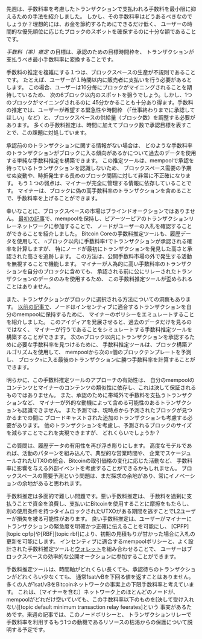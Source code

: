 先週は、手数料率を考慮したトランザクションで支払われる手数料を最小限に抑えるための手法を紹介しました。
しかし、その手数料率はどうあるべきなのでしょうか？理想的には、お金を節約するためにできるだけ低く、
ユーザーの時間的な優先順位に応じたブロックのスポットを確保するのに十分な額であることです。

_手数料（率）推定_ の目標は、承認のための目標時間枠を、
トランザクションが支払うべき最小手数料率に変換することです。

手数料の推定を複雑にする１つは、ブロックスペースの生産が不規則であることです。
たとえば、ユーザーが１時間以内に販売者に支払いを行う必要があるとします。
この場合、ユーザーは10分毎にブロックがマイニングされることを期待しているため、
次の6ブロック以内のスポットを狙うでしょう。しかし、1つのブロックがマイニングされるのに
45分かかることも十分あり得ます。手数料の推定では、ユーザーが希望する緊急性や時間枠
（「仕事終わりまでに承認してほしい」など）と、ブロックスペースの供給量（ブロック数）を調整する必要があります。
多くの手数料推定は、時間に加えてブロック数で承認目標を表すことで、この課題に対処しています。

承認前ののトランザクションに関する情報がない場合は、
どのような手数料率のトランザクションがブロックに入る傾向があるかについて過去のデータを使用する単純な手数料推定を構築できます。
この推定ツールは、mempoolで承認を待っているトランザクションを認識しないため、
ブロックスペース需要の予期せぬ変動や、時折発生する長めのブロック間隔に対して非常に不正確になります。
もう１つの弱点は、マイナーが完全に管理する情報に依存していることです。
マイナーは、ブロックに偽の高手数料率のトランザクションを含めることで、手数料率を上げることができます。

幸いなことに、ブロックスペースの市場はブラインドオークションではありません。
[最初の記事][policy01]で、mempoolを保持し、ピアーツーピアのトランザクションリレーネットワークに参加することで、
ノードがユーザーの入札を確認することができることを紹介しました。
Bitcoin Coreの手数料推定ツールも、履歴データを使用して、
`n`ブロック以内に手数料率`f`でトランザクションが承認される確率を計算しますが、
特にノードが最初にトランザクションを発見した高さと承認された高さを追跡します。
この方法は、公開手数料市場の外で発生する活動を無視することで機能します。
マイナーが人為的に高い手数料率のトランザクションを自分のブロックに含めても、
承認される前に公にリレーされたトランザクションのデータのみを使用するため、
この手数料推定ツールが歪められることはありません。

また、トランザクションがブロックに選択される方法についての洞察もあります。
[以前の記事で][policy02]、ノードはインセンティブに適合するトランザクションを自分のmempoolに保持するために、
マイナーのポリシーをエミュレートすることを紹介しました。
このアイディアを発展させると、過去のデータだけを見るのではなく、
マイナーが行うであることをシミュレートする手数料推定ツールを構築することができます。
次の`n`ブロック以内にトランザクションを承認するために必要な手数料率を見つけるために、
手数料推定ツールは、ブロック構築アルゴリズムを使用して、
mempoolから次の`n`個のブロックテンプレートを予測し、
ブロック`n`に入る最後のトランザクションに勝つ手数料率を計算することができます。

明らかに、この手数料推定ツールのアプローチの有効性は、
自分のmempoolのコンテンツとマイナーのコンテンツの類似性に依存し、これは決して保証されるものではありません。
また、承認のために帯域外で手数料を支払うトランザクションなど、
マイナーが外的な動機によって含める可能性のあるトランザクションも認識できません。
また予測では、現時点から予測されたブロックが見つかるまでの間に
ブロードキャストされた追加のトランザクションも考慮する必要があります。
他のトランザクションを考慮し、予測されるブロックのサイズを減らすことでこれを実現できますが、
どれくらいでしょうか？

この質問は、履歴データの有用性を再び浮き彫りにします。
高度なモデルであれば、活動のパターンを組み込んで、典型的な営業時間や、
企業でスケージュールされたUTXOの統合、Bitcoinの取引価格の変化に応じた活動など、
手数料率に影響を与える外部イベントを考慮することができるかもしれません。
ブロックスペースの需要予測という問題は、まだ探求の余地があり、常にイノベーションの余地があると思われます。

手数料推定は多面的で難しい問題です。悪い手数料推定は、
手数料を過剰に支払うことで資金を浪費し、支払いにBitcoinを使用することに摩擦をもたらし、
別の使用条件を持つタイムロックされたUTXOがある期間を逃すことでL2ユーザーが損失を被る可能性があります。
良い手数料推定は、ユーザーがマイナーにトランザクションの緊急度を明確かつ正確に伝えることを可能にし、
[CPFP][topic cpfp]や[RBF][topic rbf]により、初期の見積もりが甘かった場合に入札の更新を可能にします。
インセンティブに適合するmempoolポリシーと、よく設計された手数料推定ツールと[ウォレット][policy03]を組み合わせることで、
ユーザーはブロックスペースの効率的な公開オークションに参加することができます。

手数料推定ツールは、時間軸がどれくらい長くても、承認待ちのトランザクションがどれくらい少なくても、
通常1sat/vBを下回る値を返すことはありません。
多くの人が1sat/vBをBitcoinネットワークの事実上の下限手数料率と考えています。
これは、（マイナーを含む）ネットワーク上のほとんどのノードが、
mempoolがどれだけ空いていても、この手数料率以下のものを[決して受け入れない][topic default minimum transaction relay feerates]という
事実があるためです。来週の記事では、このノードポリシーと、
トランザクションリレーで手数料率を利用するもう1つの動機であるリソースの枯渇からの保護について説明する予定です。

[policy01]: /ja/newsletters/2023/05/17/#承認を待つ-1-なぜmempoolがあるのか
[policy02]: /ja/newsletters/2023/05/24/#承認を待つ-2-インセンティブ
[policy03]: /ja/newsletters/2023/05/31/#承認を待つ-3-ブロックスペースの入札
